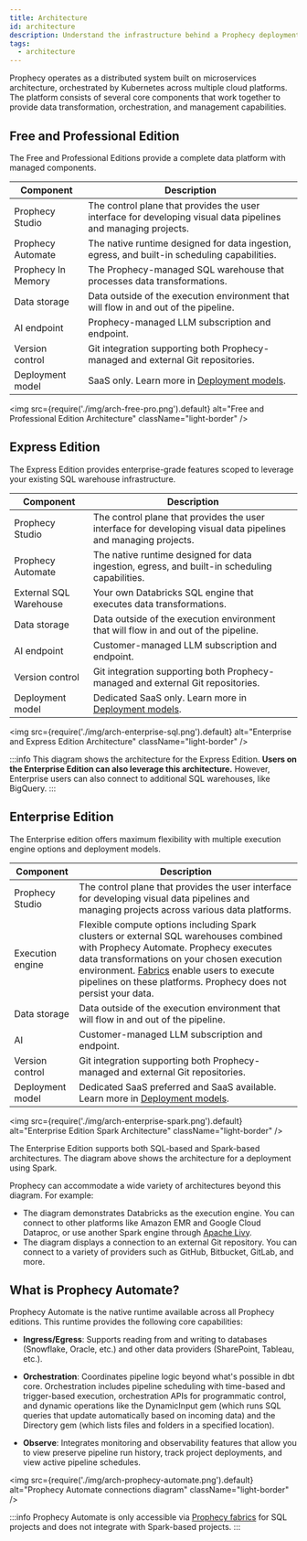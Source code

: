 ```yaml
---
title: Architecture
id: architecture
description: Understand the infrastructure behind a Prophecy deployment
tags:
  - architecture
---
```


Prophecy operates as a distributed system built on microservices architecture, orchestrated by Kubernetes across multiple cloud platforms. The platform consists of several core components that work together to provide data transformation, orchestration, and management capabilities.

## Free and Professional Edition

The Free and Professional Editions provide a complete data platform with managed components.

| Component          | Description                                                                                                    |
| ------------------ | -------------------------------------------------------------------------------------------------------------- |
| Prophecy Studio    | The control plane that provides the user interface for developing visual data pipelines and managing projects. |
| Prophecy Automate  | The native runtime designed for data ingestion, egress, and built-in scheduling capabilities.                  |
| Prophecy In Memory | The Prophecy-managed SQL warehouse that processes data transformations.                                        |
| Data storage       | Data outside of the execution environment that will flow in and out of the pipeline.                           |
| AI endpoint        | Prophecy-managed LLM subscription and endpoint.                                                                |
| Version control    | Git integration supporting both Prophecy-managed and external Git repositories.                                |
| Deployment model   | SaaS only. Learn more in [Deployment models](docs/administration/prophecy-deployment.md).                      |

<img
src={require('./img/arch-free-pro.png').default}
alt="Free and Professional Edition Architecture"
className="light-border"
/>

## Express Edition

The Express Edition provides enterprise-grade features scoped to leverage your existing SQL warehouse infrastructure.

| Component              | Description                                                                                                    |
| ---------------------- | -------------------------------------------------------------------------------------------------------------- |
| Prophecy Studio        | The control plane that provides the user interface for developing visual data pipelines and managing projects. |
| Prophecy Automate      | The native runtime designed for data ingestion, egress, and built-in scheduling capabilities.                  |
| External SQL Warehouse | Your own Databricks SQL engine that executes data transformations.                                             |
| Data storage           | Data outside of the execution environment that will flow in and out of the pipeline.                           |
| AI endpoint            | Customer-managed LLM subscription and endpoint.                                                                |
| Version control        | Git integration supporting both Prophecy-managed and external Git repositories.                                |
| Deployment model       | Dedicated SaaS only. Learn more in [Deployment models](docs/administration/prophecy-deployment.md).            |

<img
src={require('./img/arch-enterprise-sql.png').default}
alt="Enterprise and Express Edition Architecture"
className="light-border"
/>

:::info
This diagram shows the architecture for the Express Edition. **Users on the Enterprise Edition can also leverage this architecture.** However, Enterprise users can also connect to additional SQL warehouses, like BigQuery.
:::

## Enterprise Edition

The Enterprise edition offers maximum flexibility with multiple execution engine options and deployment models.

| Component        | Description                                                                                                                                                                                                                                                                                               |
| ---------------- | --------------------------------------------------------------------------------------------------------------------------------------------------------------------------------------------------------------------------------------------------------------------------------------------------------- |
| Prophecy Studio  | The control plane that provides the user interface for developing visual data pipelines and managing projects across various data platforms.                                                                                                                                                              |
| Execution engine | Flexible compute options including Spark clusters or external SQL warehouses combined with Prophecy Automate. Prophecy executes data transformations on your chosen execution environment. [Fabrics](/fabrics) enable users to execute pipelines on these platforms. Prophecy does not persist your data. |
| Data storage     | Data outside of the execution environment that will flow in and out of the pipeline.                                                                                                                                                                                                                      |
| AI               | Customer-managed LLM subscription and endpoint.                                                                                                                                                                                                                                                           |
| Version control  | Git integration supporting both Prophecy-managed and external Git repositories.                                                                                                                                                                                                                           |
| Deployment model | Dedicated SaaS preferred and SaaS available. Learn more in [Deployment models](docs/administration/prophecy-deployment.md).                                                                                                                                                                               |

<img
src={require('./img/arch-enterprise-spark.png').default}
alt="Enterprise Edition Spark Architecture"
className="light-border"
/>

The Enterprise Edition supports both SQL-based and Spark-based architectures. The diagram above shows the architecture for a deployment using Spark.

Prophecy can accommodate a wide variety of architectures beyond this diagram. For example:

- The diagram demonstrates Databricks as the execution engine. You can connect to other platforms like Amazon EMR and Google Cloud Dataproc, or use another Spark engine through [Apache Livy](https://livy.apache.org/).
- The diagram displays a connection to an external Git repository. You can connect to a variety of providers such as GitHub, Bitbucket, GitLab, and more.

## What is Prophecy Automate?

Prophecy Automate is the native runtime available across all Prophecy editions. This runtime provides the following core capabilities:

- **Ingress/Egress**: Supports reading from and writing to databases (Snowflake, Oracle, etc.) and other data providers (SharePoint, Tableau, etc.).

- **Orchestration**: Coordinates pipeline logic beyond what's possible in dbt core. Orchestration includes pipeline scheduling with time-based and trigger-based execution, orchestration APIs for programmatic control, and dynamic operations like the DynamicInput gem (which runs SQL queries that update automatically based on incoming data) and the Directory gem (which lists files and folders in a specified location).

- **Observe**: Integrates monitoring and observability features that allow you to view preserve pipeline run history, track project deployments, and view active pipeline schedules.

<img
src={require('./img/arch-prophecy-automate.png').default}
alt="Prophecy Automate connections diagram"
className="light-border"
/>

:::info
Prophecy Automate is only accessible via [Prophecy fabrics](/administration/fabrics/prophecy-fabrics/) for SQL projects and does not integrate with Spark-based projects.
:::
